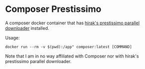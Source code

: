 # Composer Prestissimo
A composer docker container that has [hirak's prestissimo parallel downloader](https://github.com/hirak/prestissimo) installed.

Usage:

```shell
docker run --rm -v $(pwd):/app" composer:latest [COMMAND]
```

Note that I am in no way affiliated with Composer nor with hirak's prestissimo parallel downloader.
